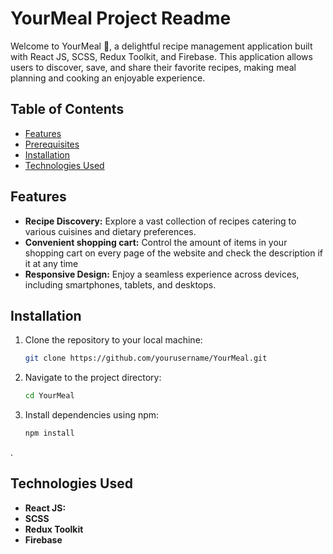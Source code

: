 # YourMeal Project Readme

Welcome to YourMeal :hamburger:, a delightful recipe management application built with React JS, SCSS, Redux Toolkit, and Firebase. This application allows users to discover, save, and share their favorite recipes, making meal planning and cooking an enjoyable experience.

## Table of Contents

- [Features](#features)
- [Prerequisites](#prerequisites)
- [Installation](#installation)
- [Technologies Used](#technologies-used)


## Features

- **Recipe Discovery:** Explore a vast collection of recipes catering to various cuisines and dietary preferences.
- **Сonvenient shopping cart:** Control the amount of items in your shopping cart on every page of the website and check the description if it at any time
- **Responsive Design:** Enjoy a seamless experience across devices, including smartphones, tablets, and desktops.

## Installation

1. Clone the repository to your local machine:

   ```bash
   git clone https://github.com/yourusername/YourMeal.git
   ```

2. Navigate to the project directory:

   ```bash
   cd YourMeal
   ```

3. Install dependencies using npm:

   ```bash
   npm install
   ```

.

## Technologies Used

- **React JS:** 
- **SCSS** 
- **Redux Toolkit** 
- **Firebase** 

